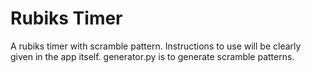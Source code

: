 # Rubiks Timer
A rubiks timer with scramble pattern. Instructions to use will be clearly given in the app itself. generator.py is to generate scramble patterns.
